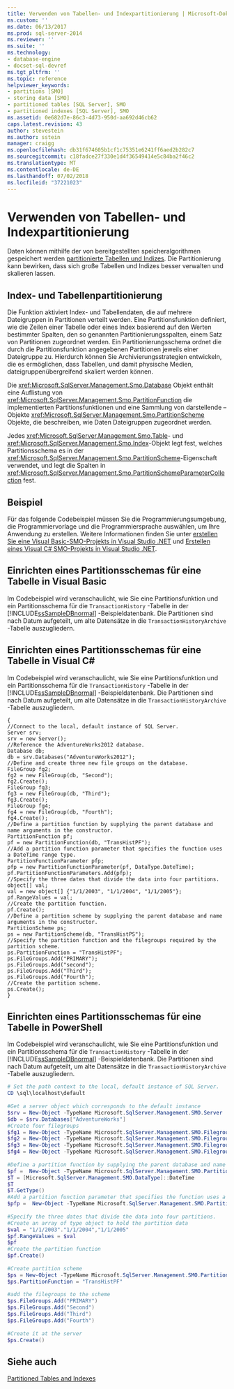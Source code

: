 ```yaml
---
title: Verwenden von Tabellen- und Indexpartitionierung | Microsoft-Dokumentation
ms.custom: ''
ms.date: 06/13/2017
ms.prod: sql-server-2014
ms.reviewer: ''
ms.suite: ''
ms.technology:
- database-engine
- docset-sql-devref
ms.tgt_pltfrm: ''
ms.topic: reference
helpviewer_keywords:
- partitions [SMO]
- storing data [SMO]
- partitioned tables [SQL Server], SMO
- partitioned indexes [SQL Server], SMO
ms.assetid: 0e682d7e-86c3-4d73-950d-aa692d46cb62
caps.latest.revision: 43
author: stevestein
ms.author: sstein
manager: craigg
ms.openlocfilehash: db31f674605b1cf1c75351e6241ff6aed2b282c7
ms.sourcegitcommit: c18fadce27f330e1d4f36549414e5c84ba2f46c2
ms.translationtype: MT
ms.contentlocale: de-DE
ms.lasthandoff: 07/02/2018
ms.locfileid: "37221023"
---
```

# <a name="using-table-and-index-partitioning"></a>Verwenden von Tabellen- und Indexpartitionierung
  Daten können mithilfe der von bereitgestellten speicheralgorithmen gespeichert werden [partitionierte Tabellen und Indizes](../../partitions/partitioned-tables-and-indexes.md). Die Partitionierung kann bewirken, dass sich große Tabellen und Indizes besser verwalten und skalieren lassen.  
  
## <a name="index-and-table-partitioning"></a>Index- und Tabellenpartitionierung  
 Die Funktion aktiviert Index- und Tabellendaten, die auf mehrere Dateigruppen in Partitionen verteilt werden. Eine Partitionsfunktion definiert, wie die Zeilen einer Tabelle oder eines Index basierend auf den Werten bestimmter Spalten, den so genannten Partitionierungsspalten, einem Satz von Partitionen zugeordnet werden. Ein Partitionierungsschema ordnet die durch die Partitionsfunktion angegebenen Partitionen jeweils einer Dateigruppe zu. Hierdurch können Sie Archivierungsstrategien entwickeln, die es ermöglichen, dass Tabellen, und damit physische Medien, dateigruppenübergreifend skaliert werden können.  
  
 Die <xref:Microsoft.SqlServer.Management.Smo.Database> Objekt enthält eine Auflistung von <xref:Microsoft.SqlServer.Management.Smo.PartitionFunction> die implementierten Partitionsfunktionen und eine Sammlung von darstellende – Objekte <xref:Microsoft.SqlServer.Management.Smo.PartitionScheme> Objekte, die beschreiben, wie Daten Dateigruppen zugeordnet werden.  
  
 Jedes <xref:Microsoft.SqlServer.Management.Smo.Table>- und <xref:Microsoft.SqlServer.Management.Smo.Index>-Objekt legt fest, welches Partitionsschema es in der <xref:Microsoft.SqlServer.Management.Smo.PartitionScheme>-Eigenschaft verwendet, und legt die Spalten in <xref:Microsoft.SqlServer.Management.Smo.PartitionSchemeParameterCollection> fest.  
  
## <a name="example"></a>Beispiel  
 Für das folgende Codebeispiel müssen Sie die Programmierungsumgebung, die Programmiervorlage und die Programmiersprache auswählen, um Ihre Anwendung zu erstellen. Weitere Informationen finden Sie unter [erstellen Sie eine Visual Basic-SMO-Projekts in Visual Studio .NET](../../../database-engine/dev-guide/create-a-visual-basic-smo-project-in-visual-studio-net.md) und [Erstellen eines Visual C&#35; SMO-Projekts in Visual Studio .NET](../how-to-create-a-visual-csharp-smo-project-in-visual-studio-net.md).  
  
## <a name="setting-up-a-partition-scheme-for-a-table-in-visual-basic"></a>Einrichten eines Partitionsschemas für eine Tabelle in Visual Basic  
 Im Codebeispiel wird veranschaulicht, wie Sie eine Partitionsfunktion und ein Partitionsschema für die `TransactionHistory` -Tabelle in der [!INCLUDE[ssSampleDBnormal](../../../includes/sssampledbnormal-md.md)] -Beispieldatenbank. Die Partitionen sind nach Datum aufgeteilt, um alte Datensätze in die `TransactionHistoryArchive` -Tabelle auszugliedern.  
  
<!-- TODO: review snippet reference  [!CODE [SMO How to#SMO_VBPartition1](SMO How to#SMO_VBPartition1)]  -->  
  
## <a name="setting-up-a-partition-scheme-for-a-table-in-visual-c"></a>Einrichten eines Partitionsschemas für eine Tabelle in Visual C#  
 Im Codebeispiel wird veranschaulicht, wie Sie eine Partitionsfunktion und ein Partitionsschema für die `TransactionHistory` -Tabelle in der [!INCLUDE[ssSampleDBnormal](../../../includes/sssampledbnormal-md.md)] -Beispieldatenbank. Die Partitionen sind nach Datum aufgeteilt, um alte Datensätze in die `TransactionHistoryArchive` -Tabelle auszugliedern.  
  
```  
{   
//Connect to the local, default instance of SQL Server.   
Server srv;   
srv = new Server();   
//Reference the AdventureWorks2012 database.   
Database db;   
db = srv.Databases("AdventureWorks2012");   
//Define and create three new file groups on the database.   
FileGroup fg2;   
fg2 = new FileGroup(db, "Second");   
fg2.Create();   
FileGroup fg3;   
fg3 = new FileGroup(db, "Third");   
fg3.Create();   
FileGroup fg4;   
fg4 = new FileGroup(db, "Fourth");   
fg4.Create();   
//Define a partition function by supplying the parent database and name arguments in the constructor.   
PartitionFunction pf;   
pf = new PartitionFunction(db, "TransHistPF");   
//Add a partition function parameter that specifies the function uses a DateTime range type.   
PartitionFunctionParameter pfp;   
pfp = new PartitionFunctionParameter(pf, DataType.DateTime);   
pf.PartitionFunctionParameters.Add(pfp);   
//Specify the three dates that divide the data into four partitions.   
object[] val;   
val = new object[] {"1/1/2003", "1/1/2004", "1/1/2005"};   
pf.RangeValues = val;   
//Create the partition function.   
pf.Create();   
//Define a partition scheme by supplying the parent database and name arguments in the constructor.   
PartitionScheme ps;   
ps = new PartitionScheme(db, "TransHistPS");   
//Specify the partition function and the filegroups required by the partition scheme.   
ps.PartitionFunction = "TransHistPF";   
ps.FileGroups.Add("PRIMARY");   
ps.FileGroups.Add("second");   
ps.FileGroups.Add("Third");   
ps.FileGroups.Add("Fourth");   
//Create the partition scheme.   
ps.Create();   
}   
```  
  
## <a name="setting-up-a-partition-scheme-for-a-table-in-powershell"></a>Einrichten eines Partitionsschemas für eine Tabelle in PowerShell  
 Im Codebeispiel wird veranschaulicht, wie Sie eine Partitionsfunktion und ein Partitionsschema für die `TransactionHistory` -Tabelle in der [!INCLUDE[ssSampleDBnormal](../../../includes/sssampledbnormal-md.md)] -Beispieldatenbank. Die Partitionen sind nach Datum aufgeteilt, um alte Datensätze in die `TransactionHistoryArchive` -Tabelle auszugliedern.  
  
```powershell  
# Set the path context to the local, default instance of SQL Server.  
CD \sql\localhost\default  
  
#Get a server object which corresponds to the default instance  
$srv = New-Object -TypeName Microsoft.SqlServer.Management.SMO.Server  
$db = $srv.Databases["AdventureWorks"]  
#Create four filegroups  
$fg1 = New-Object -TypeName Microsoft.SqlServer.Management.SMO.Filegroup -argumentlist $db, "First"  
$fg2 = New-Object -TypeName Microsoft.SqlServer.Management.SMO.Filegroup -argumentlist $db, "Second"  
$fg3 = New-Object -TypeName Microsoft.SqlServer.Management.SMO.Filegroup -argumentlist $db, "Third"  
$fg4 = New-Object -TypeName Microsoft.SqlServer.Management.SMO.Filegroup -argumentlist $db, "Fourth"  
  
#Define a partition function by supplying the parent database and name arguments in the constructor.  
$pf =  New-Object -TypeName Microsoft.SqlServer.Management.SMO.PartitionFunction -argumentlist $db, "TransHistPF"  
$T = [Microsoft.SqlServer.Management.SMO.DataType]::DateTime  
$T  
$T.GetType()  
#Add a partition function parameter that specifies the function uses a DateTime range type.  
$pfp =  New-Object -TypeName Microsoft.SqlServer.Management.SMO.PartitionFunctionParameter -argumentlist $pf, $T  
  
#Specify the three dates that divide the data into four partitions.   
#Create an array of type object to hold the partition data  
$val = "1/1/2003"."1/1/2004","1/1/2005"  
$pf.RangeValues = $val  
$pf  
#Create the partition function  
$pf.Create()  
  
#Create partition scheme  
$ps = New-Object -TypeName Microsoft.SqlServer.Management.SMO.PartitionScheme -argumentlist $db, "TransHistPS"  
$ps.PartitionFunction = "TransHistPF"  
  
#add the filegroups to the scheme   
$ps.FileGroups.Add("PRIMARY")  
$ps.FileGroups.Add("Second")  
$ps.FileGroups.Add("Third")  
$ps.FileGroups.Add("Fourth")  
  
#Create it at the server  
$ps.Create()  
```  
  
## <a name="see-also"></a>Siehe auch  
 [Partitioned Tables and Indexes](../../partitions/partitioned-tables-and-indexes.md)  
  
  

